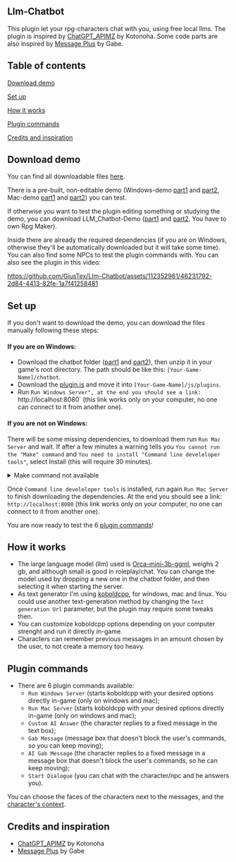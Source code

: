 ## Llm-Chatbot
This plugin let your rpg-characters chat with you, using free local llms. The plugin is inspired by [ChatGPT_APIMZ](https://github.com/kotonoha0109/kotonoha_tkoolMZ_Plugins/blob/main/plugins/ChatGPT_APIMZ.js) by Kotonoha.
Some code parts are also inspired by [Message Plus](https://forums.rpgmakerweb.com/index.php?threads/gabe-mz-message-plus.127925/) by Gabe.

## Table of contents
[Download demo](#download-demo)

[Set up](#set-up)

[How it works](#how-it-works)

[Plugin commands](#plugin-commands)

[Credits and inspiration](#credits-and-inspiration)

## Download demo
You can find all downloadable files [here](https://github.com/GiusTex/Llm-Chatbot/releases).

There is a pre-built, non-editable demo (Windows-demo [part1](https://github.com/GiusTex/Llm-Chatbot/releases/download/1.0.0/LLM_Chatbot-Demo_Windows.part1.rar) and [part2](https://github.com/GiusTex/Llm-Chatbot/releases/download/1.0.0/LLM_Chatbot-Demo_Windows.part2.rar), Mac-demo [part1](https://github.com/GiusTex/Llm-Chatbot/releases/download/1.0.0/LLM_Chatbot-Demo_Mac.part1.rar) and [part2](https://github.com/GiusTex/Llm-Chatbot/releases/download/1.0.0/LLM_Chatbot-Demo_Mac.part2.rar)) you can test.

If otherwise you want to test the plugin editing something or studying the demo, you can download LLM_Chatbot-Demo ([part1](https://github.com/GiusTex/Llm-Chatbot/releases/download/1.0.0/LLM_Chatbot-Demo.part1.rar) and [part2](https://github.com/GiusTex/Llm-Chatbot/releases/download/1.0.0/LLM_Chatbot-Demo.part2.rar). You have to own Rpg Maker).

Inside there are already the required dependencies (if you are on Windows, otherwise they'll be automatically downloaded but it will take some time). You can also find some NPCs to test the plugin commands with. You can also see the plugin in this video:

https://github.com/GiusTex/Llm-Chatbot/assets/112352961/46231792-2d84-4413-82fe-1a7f41258481

## Set up
If you don't want to download the demo, you can download the files manually following these steps:
#### If you are on Windows:
- Download the chatbot folder ([part1](https://github.com/GiusTex/Llm-Chatbot/releases/download/1.0.0/chatbot.part1.rar) and [part2](https://github.com/GiusTex/Llm-Chatbot/releases/download/1.0.0/chatbot.part2.rar)), then unzip it in your game's root directory. The path should be like this: `[Your-Game-Name]/chatbot`.
- Download the [plugin.js](https://github.com/GiusTex/Llm-Chatbot/releases/download/untagged-0ccf3a40ee2841398959/Llm_Chatbot.js) and move it into `[Your-Game-Name]/js/plugins`.
- Run `Run Windows Server", at the end you should see a link: `http://localhost:8080` (this link works only on your computer, no one can connect to it from another one).
#### If you are not on Windows:
There will be some missing dependencies, to download them run `Run Mac Server` and wait. If after a few minutes a warning tells you `You cannot run the "Make" command` and `You need to install "Command line develeloper tools"`, select Install (this will require 30 minutes).

<details>
  <summary>Make command not available</summary>
    
  <img src="https://github.com/GiusTex/Llm-Chatbot/assets/112352961/bf70b46e-88df-4542-bd86-4d4f88ed0c76" width="473" height="217" />

  </details>
    
Once `Command line develeloper tools` is installed, run again `Run Mac Server` to finish downloading the dependencies. At the end you should see a link: `http://localhost:8080` (this link works only on your computer, no one can connect to it from another one).

You are now ready to test the 6 [plugin commands](#plugin-commands)!
## How it works
- The large language model (llm) used is [Orca-mini-3b-ggml](https://huggingface.co/TheBloke/orca_mini_3B-GGML), weighs 2 gb, and although small is good in roleplay/chat. You can change the model used by dropping a new one in the chatbot folder, and then selecting it when starting the server.
- As text generator I'm using [koboldcpp](https://github.com/LostRuins/koboldcpp), for windows, mac and linux. You could use another text-generation method by changing the `Text generation Url` parameter, but the plugin may require some tweaks then.
- You can customize koboldcpp options depending on your computer strenght and run it directly in-game.
- Characters can remember previous messages in an amount chosen by the user, to not create a memory too heavy.

## Plugin commands
- There are 6 plugin commands available:
  - `Run Windows Server` (starts koboldcpp with your desired options directly in-game (only on windows and mac);
  - `Run Mac Server` (starts koboldcpp with your desired options directly in-game (only on windows and mac);
  - `Custom AI Answer` (the character replies to a fixed message in the text box);
  - `Gab Message` (message box that doesn't block the user's commands, so you can keep moving);
  - `AI Gab Message` (the character replies to a fixed message in a message box that doesn't block the user's commands, so he can keep moving);
  - `Start Dialogue` (you can chat with the character/npc and he answers you).

You can choose the faces of the characters next to the messages, and the [character's context](https://github.com/GiusTex/Llm-Chatbot/blob/main/docs/Examples.md#custom-characters).

## Credits and inspiration
- [ChatGPT_APIMZ](https://github.com/kotonoha0109/kotonoha_tkoolMZ_Plugins/blob/main/plugins/ChatGPT_APIMZ.js) by Kotonoha
- [Message Plus](https://forums.rpgmakerweb.com/index.php?threads/gabe-mz-message-plus.127925/) by Gabe
